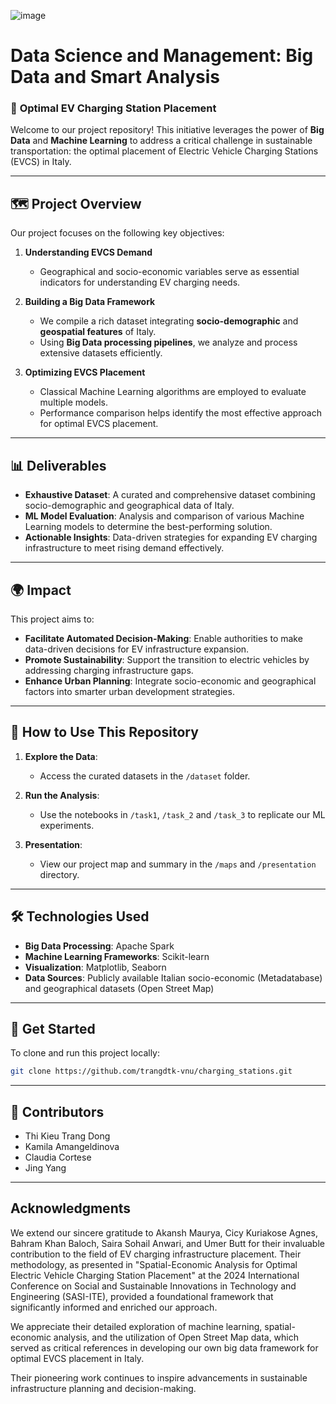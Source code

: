 ![image](https://github.com/user-attachments/assets/e8a485e7-77f1-4c70-a049-941fb2c2076d)

# **Data Science and Management: Big Data and Smart Analysis**  

### 🚗 **Optimal EV Charging Station Placement**  

Welcome to our project repository! This initiative leverages the power of **Big Data** and **Machine Learning** to address a critical challenge in sustainable transportation: the optimal placement of Electric Vehicle Charging Stations (EVCS) in Italy.  

---

## 🗺️ **Project Overview**  

Our project focuses on the following key objectives:  

1. **Understanding EVCS Demand**  
   - Geographical and socio-economic variables serve as essential indicators for understanding EV charging needs.  

2. **Building a Big Data Framework**  
   - We compile a rich dataset integrating **socio-demographic** and **geospatial features** of Italy.  
   - Using **Big Data processing pipelines**, we analyze and process extensive datasets efficiently.  

3. **Optimizing EVCS Placement**  
   - Classical Machine Learning algorithms are employed to evaluate multiple models.  
   - Performance comparison helps identify the most effective approach for optimal EVCS placement.  

---

## 📊 **Deliverables**  

- **Exhaustive Dataset**: A curated and comprehensive dataset combining socio-demographic and geographical data of Italy.  
- **ML Model Evaluation**: Analysis and comparison of various Machine Learning models to determine the best-performing solution.  
- **Actionable Insights**: Data-driven strategies for expanding EV charging infrastructure to meet rising demand effectively.  

---

## 🌍 **Impact**  

This project aims to:  
- **Facilitate Automated Decision-Making**: Enable authorities to make data-driven decisions for EV infrastructure expansion.  
- **Promote Sustainability**: Support the transition to electric vehicles by addressing charging infrastructure gaps.  
- **Enhance Urban Planning**: Integrate socio-economic and geographical factors into smarter urban development strategies.  

---

## 📌 **How to Use This Repository**  

1. **Explore the Data**:  
   - Access the curated datasets in the `/dataset` folder.  

2. **Run the Analysis**:  
   - Use the notebooks in `/task1`, `/task_2` and `/task_3` to replicate our ML experiments.   

3. **Presentation**:  
   - View our project map and summary in the `/maps` and `/presentation` directory.  

---

## 🛠️ **Technologies Used**  

- **Big Data Processing**: Apache Spark
- **Machine Learning Frameworks**: Scikit-learn
- **Visualization**: Matplotlib, Seaborn  
- **Data Sources**: Publicly available Italian socio-economic (Metadatabase) and geographical datasets (Open Street Map)

---

## 🚀 **Get Started**  

To clone and run this project locally:  

```bash
git clone https://github.com/trangdtk-vnu/charging_stations.git   
```

---

## 👥 **Contributors**  

- Thi Kieu Trang Dong 
- Kamila Amangeldinova
- Claudia Cortese
- Jing Yang  

---

## **Acknowledgments**
We extend our sincere gratitude to Akansh Maurya, Cicy Kuriakose Agnes, Bahram Khan Baloch, Saira Sohail Anwari, and Umer Butt for their invaluable contribution to the field of EV charging infrastructure placement. Their methodology, as presented in "Spatial-Economic Analysis for Optimal Electric Vehicle Charging Station Placement" at the 2024 International Conference on Social and Sustainable Innovations in Technology and Engineering (SASI-ITE), provided a foundational framework that significantly informed and enriched our approach.

We appreciate their detailed exploration of machine learning, spatial-economic analysis, and the utilization of Open Street Map data, which served as critical references in developing our own big data framework for optimal EVCS placement in Italy.

Their pioneering work continues to inspire advancements in sustainable infrastructure planning and decision-making.
